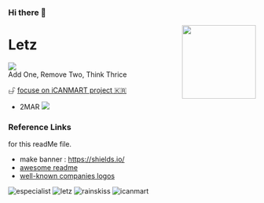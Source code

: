 ### Hi there 👋

<img align="right" src="https://avatars.githubusercontent.com/u/22319355?v=4" width="150" />
<h1> Letz </h1>
<a href="https://twitter.com/home"><div><img src="https://img.shields.io/twitter/url?url=https%3A%2F%2Fgithub.com%2Fletz0703%2Fletz0703%2Fblob%2Fmaster%2FREADME.md"></div></a>
 Add One, Remove Two, Think Thrice


𖦣 <a href="https://www.especialist.org/0909"> focuse on iCANMART project 🇰🇷</a>
- 2MAR <a href="https://www.udemy.com/home/my-courses/learning/"><img src="https://img.shields.io/badge/learning-js-red"></a>

### Reference Links 
for this readMe file.
 - make banner : https://shields.io/ 
 - [awesome readme](https://github.com/abhisheknaiidu/awesome-github-profile-readme)
 - [well-known companies logos](https://simpleicons.org)

![especialist](https://img.shields.io/badge/0-especialist.org-black) 
![letz](https://img.shields.io/badge/1-letz-blue)
![rainskiss](https://img.shields.io/badge/2-rainskiss-green)
![icanmart](https://img.shields.io/badge/3-icanmart-critical)

